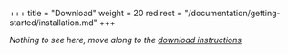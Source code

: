 +++
title = "Download"
weight = 20
redirect = "/documentation/getting-started/installation.md"
+++


_Nothing to see here, move along to the [download instructions](/documentation/getting-started/installation/)_
